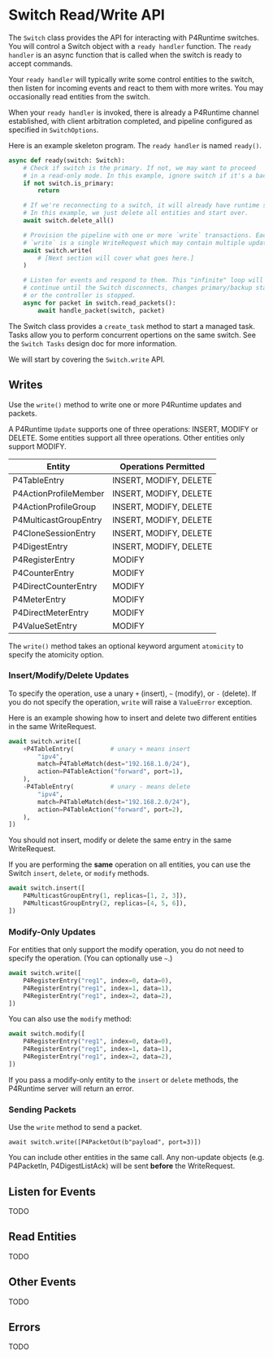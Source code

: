 # Switch Read/Write API

The `Switch` class provides the API for interacting with P4Runtime switches. You will control 
a Switch object with a `ready handler` function. The `ready handler` is an
async function that is called when the switch is ready to accept commands.

Your `ready handler` will typically write some control entities to the switch, then
listen for incoming events and react to them with more writes. You may occasionally read entities
from the switch.

When your `ready handler` is invoked, there is already a P4Runtime channel established, with client
arbitration completed, and pipeline configured as specified in `SwitchOptions`.

Here is an example skeleton program. The `ready handler` is named `ready()`.

```python
async def ready(switch: Switch):
    # Check if switch is the primary. If not, we may want to proceed
    # in a read-only mode. In this example, ignore switch if it's a backup.
    if not switch.is_primary:
        return

    # If we're reconnecting to a switch, it will already have runtime state.
    # In this example, we just delete all entities and start over.
    await switch.delete_all()

    # Provision the pipeline with one or more `write` transactions. Each
    # `write` is a single WriteRequest which may contain multiple updates.
    await switch.write(
        # [Next section will cover what goes here.]
    )

    # Listen for events and respond to them. This "infinite" loop will
    # continue until the Switch disconnects, changes primary/backup status,
    # or the controller is stopped.
    async for packet in switch.read_packets():
        await handle_packet(switch, packet)
```

The Switch class provides a `create_task` method to start a managed task. Tasks allow you to perform
concurrent opertions on the same switch. See the `Switch Tasks` design doc for more information.

We will start by covering the `Switch.write` API.

## Writes

Use the `write()` method to write one or more P4Runtime updates and packets.

A P4Runtime `Update` supports one of three operations: INSERT, MODIFY or DELETE.
Some entities support all three operations. Other entities only support MODIFY.

| Entity | Operations Permitted 
| ------ | -------------------
| P4TableEntry |  INSERT, MODIFY, DELETE
| P4ActionProfileMember |  INSERT, MODIFY, DELETE
| P4ActionProfileGroup |  INSERT, MODIFY, DELETE
| P4MulticastGroupEntry |  INSERT, MODIFY, DELETE
| P4CloneSessionEntry |  INSERT, MODIFY, DELETE
| P4DigestEntry |  INSERT, MODIFY, DELETE
| P4RegisterEntry | MODIFY
| P4CounterEntry | MODIFY
| P4DirectCounterEntry | MODIFY
| P4MeterEntry | MODIFY
| P4DirectMeterEntry | MODIFY
| P4ValueSetEntry | MODIFY

The `write()` method takes an optional keyword argument `atomicity` to specify the atomicity option.

### Insert/Modify/Delete Updates

To specify the operation, use a unary `+` (insert), `~` (modify), or `-` (delete). If you
do not specify the operation, `write` will raise a `ValueError` exception.

Here is an example showing how to insert and delete two different entities in the same WriteRequest.

```python
await switch.write([
    +P4TableEntry(          # unary + means insert
        "ipv4", 
        match=P4TableMatch(dest="192.168.1.0/24"),
        action=P4TableAction("forward", port=1),
    ),
    -P4TableEntry(          # unary - means delete
        "ipv4", 
        match=P4TableMatch(dest="192.168.2.0/24"),
        action=P4TableAction("forward", port=2),
    ),
])
```

You should not insert, modify or delete the same entry in the same WriteRequest.

If you are performing the **same** operation on all entities, you can use the Switch 
`insert`, `delete`, or `modify` methods.

```python
await switch.insert([
    P4MulticastGroupEntry(1, replicas=[1, 2, 3]),
    P4MulticastGroupEntry(2, replicas=[4, 5, 6]),
])
```

### Modify-Only Updates

For entities that only support the modify operation, you do not need to specify the operation. (You can
optionally use `~`.)

```python
await switch.write([
    P4RegisterEntry("reg1", index=0, data=0),
    P4RegisterEntry("reg1", index=1, data=1),
    P4RegisterEntry("reg1", index=2, data=2),
])
```

You can also use the `modify` method:

```python
await switch.modify([
    P4RegisterEntry("reg1", index=0, data=0),
    P4RegisterEntry("reg1", index=1, data=1),
    P4RegisterEntry("reg1", index=2, data=2),
])
```

If you pass a modify-only entity to the `insert` or `delete` methods, the P4Runtime server will
return an error.

### Sending Packets

Use the `write` method to send a packet.

```
await switch.write([P4PacketOut(b"payload", port=3)])
```

You can include other entities in the same call. Any non-update objects (e.g. P4PacketIn, 
P4DigestListAck) will be sent **before** the WriteRequest.

## Listen for Events

TODO

## Read Entities

TODO

## Other Events

TODO

## Errors

TODO